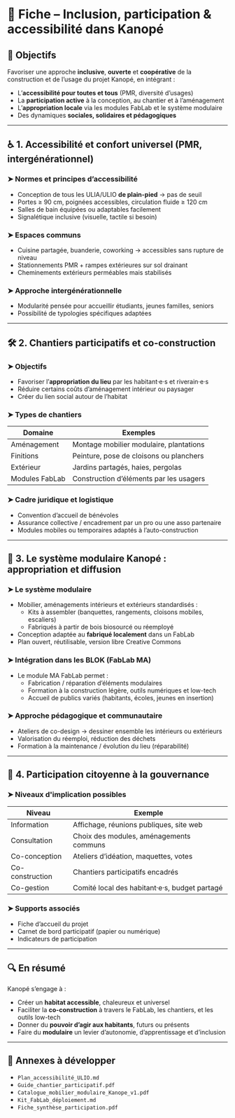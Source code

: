 # 🤝 Fiche – Inclusion, participation & accessibilité dans Kanopé

## 🎯 Objectifs

Favoriser une approche **inclusive**, **ouverte** et **coopérative** de la construction et de l’usage du projet Kanopé, en intégrant :
- L’**accessibilité pour toutes et tous** (PMR, diversité d’usages)
- La **participation active** à la conception, au chantier et à l’aménagement
- L’**appropriation locale** via les modules FabLab et le système modulaire
- Des dynamiques **sociales, solidaires et pédagogiques**

---

## ♿ 1. Accessibilité et confort universel (PMR, intergénérationnel)

### ➤ Normes et principes d’accessibilité
- Conception de tous les ULIA/ULIO **de plain-pied** → pas de seuil
- Portes ≥ 90 cm, poignées accessibles, circulation fluide ≥ 120 cm
- Salles de bain équipées ou adaptables facilement
- Signalétique inclusive (visuelle, tactile si besoin)

### ➤ Espaces communs
- Cuisine partagée, buanderie, coworking → accessibles sans rupture de niveau
- Stationnements PMR + rampes extérieures sur sol drainant
- Cheminements extérieurs perméables mais stabilisés

### ➤ Approche intergénérationnelle
- Modularité pensée pour accueillir étudiants, jeunes familles, seniors
- Possibilité de typologies spécifiques adaptées

---

## 🛠️ 2. Chantiers participatifs et co-construction

### ➤ Objectifs
- Favoriser l’**appropriation du lieu** par les habitant·e·s et riverain·e·s
- Réduire certains coûts d’aménagement intérieur ou paysager
- Créer du lien social autour de l’habitat

### ➤ Types de chantiers
| Domaine         | Exemples                                |
|----------------|------------------------------------------|
| Aménagement     | Montage mobilier modulaire, plantations  |
| Finitions       | Peinture, pose de cloisons ou planchers  |
| Extérieur       | Jardins partagés, haies, pergolas        |
| Modules FabLab  | Construction d’éléments par les usagers  |

### ➤ Cadre juridique et logistique
- Convention d’accueil de bénévoles
- Assurance collective / encadrement par un pro ou une asso partenaire
- Modules mobiles ou temporaires adaptés à l’auto-construction

---

## 🧰 3. Le système modulaire Kanopé : appropriation et diffusion

### ➤ Le système modulaire
- Mobilier, aménagements intérieurs et extérieurs standardisés :
  - Kits à assembler (banquettes, rangements, cloisons mobiles, escaliers)
  - Fabriqués à partir de bois biosourcé ou réemployé
- Conception adaptée au **fabriqué localement** dans un FabLab
- Plan ouvert, réutilisable, version libre Creative Commons

### ➤ Intégration dans les BLOK (FabLab MA)
- Le module MA FabLab permet :
  - Fabrication / réparation d’éléments modulaires
  - Formation à la construction légère, outils numériques et low-tech
  - Accueil de publics variés (habitants, écoles, jeunes en insertion)

### ➤ Approche pédagogique et communautaire
- Ateliers de co-design → dessiner ensemble les intérieurs ou extérieurs
- Valorisation du réemploi, réduction des déchets
- Formation à la maintenance / évolution du lieu (réparabilité)

---

## 🧩 4. Participation citoyenne à la gouvernance

### ➤ Niveaux d'implication possibles
| Niveau                 | Exemple                                |
|------------------------|----------------------------------------|
| Information            | Affichage, réunions publiques, site web |
| Consultation           | Choix des modules, aménagements communs |
| Co-conception          | Ateliers d’idéation, maquettes, votes  |
| Co-construction        | Chantiers participatifs encadrés        |
| Co-gestion             | Comité local des habitant·e·s, budget partagé |

### ➤ Supports associés
- Fiche d’accueil du projet
- Carnet de bord participatif (papier ou numérique)
- Indicateurs de participation

---

## 🔍 En résumé

Kanopé s’engage à :
- Créer un **habitat accessible**, chaleureux et universel
- Faciliter la **co-construction** à travers le FabLab, les chantiers, et les outils low-tech
- Donner du **pouvoir d’agir aux habitants**, futurs ou présents
- Faire du **modulaire** un levier d’autonomie, d’apprentissage et d’inclusion

---

## 📁 Annexes à développer

- `Plan_accessibilité_ULIO.md`
- `Guide_chantier_participatif.pdf`
- `Catalogue_mobilier_modulaire_Kanope_v1.pdf`
- `Kit_FabLab_déploiement.md`
- `Fiche_synthèse_participation.pdf`
